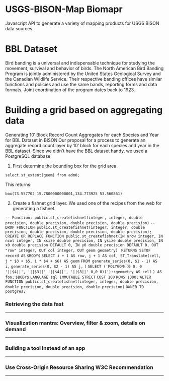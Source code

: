 # USGS-BISON-Map Biomapr
Javascript API to generate a variety of mapping products for USGS BISON data sources.
# BBL Dataset
Bird banding is a universal and indispensable technique for studying the movement, survival and behavior of birds. The North American Bird Banding Program is jointly administered by the United States Geological Survey and the Canadian Wildlife Service. Their respective banding offices have similar functions and policies and use the same bands, reporting forms and data formats. Joint coordination of the program dates back to 1923.
# Building a grid based on aggregating data
Generating 10ʹ Block Record Count Aggregates for each Species and Year for BBL Dataset in BISON.Our proposal for a process to generate an aggregate record count layer by 10’ block for each species and year in the BBL dataset.
Since we didn’t have the BBL dataset handy, we used a PostgreSQL database 

1. First determine the bounding box for the grid area.

`select st_extent(geom) from adm0;`

This returns:

`box(73.557702 15.7800000000001,134.773925 53.560861)`

2. Create a fishnet grid layer. We used one of the recipes from the web for generating a fishnet. 

`-- Function: public.st_createfishnet(integer, integer, double precision, double precision, double precision, double precision)`
`-- DROP FUNCTION public.st_createfishnet(integer, integer, double precision, double precision, double precision, double precision);`
`CREATE OR REPLACE FUNCTION public.st_createfishnet(IN nrow integer, IN ncol integer, IN xsize double precision, IN ysize double precision, IN x0 double precision DEFAULT 0, IN y0 double precision DEFAULT 0, OUT "row" integer, OUT col integer, OUT geom geometry)`
 ` RETURNS SETOF record AS`
`$BODY$`
`SELECT i + 1 AS row, j + 1 AS col, ST_Translate(cell, j * $3 + $5, i * $4 + $6) AS geom`
`FROM generate_series(0, $1 - 1) AS i,`
     `generate_series(0, $2 - 1) AS j,`
`(`
`SELECT ('POLYGON((0 0, 0 '||$4||', '||$3||' '||$4||', '||$3||' 0,0 0))')::geometry AS cell`
`) AS foo;`
`$BODY$`
  `LANGUAGE sql IMMUTABLE STRICT`
  `COST 100`
  `ROWS 1000;`
`ALTER FUNCTION public.st_createfishnet(integer, integer, double precision, double precision, double precision, double precision)`
  `OWNER TO postgres;`

### Retrieving the data fast
***

### Visualization mantra: Overview, filter & zoom, details on demand
***

### Building a tool instead of an app
***

### Use Cross-Origin Resource Sharing W3C Recommendation
***

